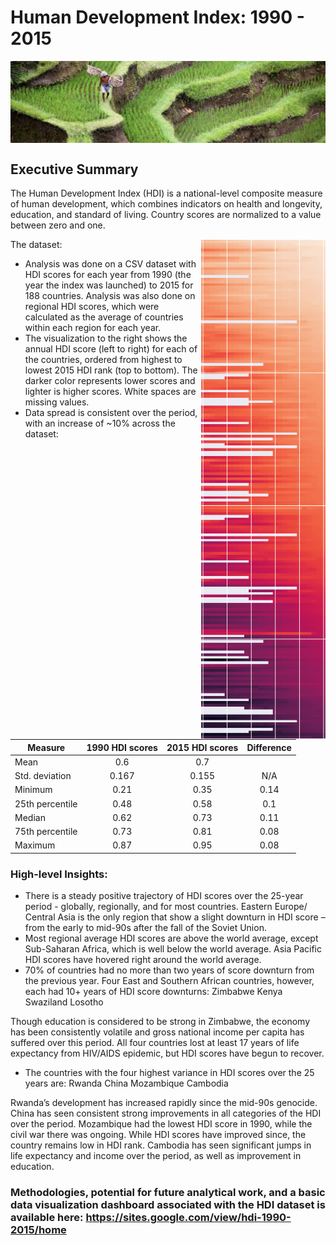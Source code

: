 # Human Development Index: 1990 - 2015

<div>
<P ALIGN=CENTER><img src="images/IMG_0248-4K copy.jpg" style="display: block; margin-left: auto; margin-right: auto;"  width="900"/></P></div>


## Executive Summary

The Human Development Index (HDI) is a national-level composite measure of human development, which combines indicators on health and longevity, education, and standard of living. Country scores are normalized to a value between zero and one.

<p>
<img align="right" src="images/heatmap.png" width="200">
</p>

The dataset:
* Analysis was done on a CSV dataset with HDI scores for each year from 1990 (the year the index was launched) to 2015 for 188 countries. Analysis was also done on regional HDI scores, which were calculated as the average of countries within each region for each year.
* The visualization to the right shows the annual HDI score (left to right) for each of the countries, ordered from highest to lowest 2015 HDI rank (top to bottom). The darker color represents lower scores and lighter is higher scores. White spaces are missing values.
* Data spread is consistent over the period, with an increase of ~10% across the dataset:

| Measure        | 1990 HDI scores| 2015 HDI scores| Difference|
| -------------  |:-------------:| :-------------:| :-------------:|
| Mean           | 0.6        | 0.7     |
| Std. deviation | 0.167  | 0.155 |  N/A |	
| Minimum	|0.21	|0.35	|0.14 |
| 25th percentile | 0.48 | 0.58 | 0.1 |
| Median	| 0.62 | 0.73 | 0.11 |
| 75th percentile | 0.73 | 0.81 | 0.08 |
| Maximum | 0.87 | 0.95 | 0.08 |

### High-level Insights:
* There is a steady positive trajectory of HDI scores over the 25-year period - globally, regionally, and for most countries. Eastern Europe/ Central Asia is the only region that show a slight downturn in HDI score – from the early to mid-90s after the fall of the Soviet Union. 
* Most regional average HDI scores are above the world average, except Sub-Saharan Africa, which is well below the world average. Asia Pacific HDI scores have hovered right around the world average. 
* 70% of countries had no more than two years of score downturn from the previous year. Four East and Southern African countries, however, each had 10+ years of HDI score downturns:
         	       Zimbabwe    	                Kenya		         Swaziland	                   Losotho


Though education is considered to be strong in Zimbabwe, the economy has been consistently volatile and gross national income per capita has suffered over this period. All four countries lost at least 17 years of life expectancy from HIV/AIDS epidemic, but HDI scores have begun to recover.
* The countries with the four highest variance in HDI scores over the 25 years are:
                       Rwanda		   China		      Mozambique	                Cambodia


Rwanda’s development has increased rapidly since the mid-90s genocide. China has seen consistent strong improvements in all categories of the HDI over the period. Mozambique had the lowest HDI score in 1990, while the civil war there was ongoing. While HDI scores have improved since, the country remains low in HDI rank. Cambodia has seen significant jumps in life expectancy and income over the period, as well as improvement in education.

### Methodologies, potential for future analytical work, and a basic data visualization dashboard associated with the HDI dataset is available here: https://sites.google.com/view/hdi-1990-2015/home
